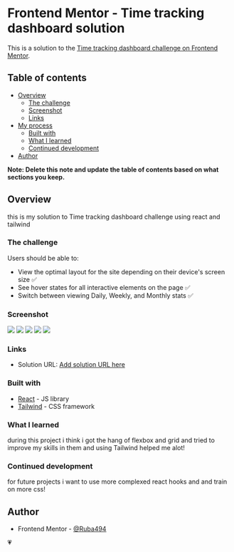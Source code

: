 # Frontend Mentor - Time tracking dashboard solution

This is a solution to the [Time tracking dashboard challenge on Frontend Mentor](https://www.frontendmentor.io/challenges/time-tracking-dashboard-UIQ7167Jw). 

## Table of contents

- [Overview](#overview)
  - [The challenge](#the-challenge)
  - [Screenshot](#screenshot)
  - [Links](#links)
- [My process](#my-process)
  - [Built with](#built-with)
  - [What I learned](#what-i-learned)
  - [Continued development](#continued-development)
- [Author](#author)


**Note: Delete this note and update the table of contents based on what sections you keep.**

## Overview

this is my solution  to Time tracking dashboard challenge using react and tailwind

### The challenge

Users should be able to:

- View the optimal layout for the site depending on their device's screen size :white_check_mark:
- See hover states for all interactive elements on the page :white_check_mark:
- Switch between viewing Daily, Weekly, and Monthly stats :white_check_mark:

### Screenshot 

![](/TimeTrackingDashboard/my-app/src/images/screencapture-localhost-3000-2022-11-20-20_50_34.png) ![](/TimeTrackingDashboard/my-app/src/images/screencapture-localhost-3000-2022-11-20-20_50_25.png)
![](/TimeTrackingDashboard/my-app/src/images/screencapture-localhost-3000-2022-11-20-20_50_17.png) ![](/TimeTrackingDashboard/my-app/src/images/Screen%20Shot%202022-11-20%20at%208.53.40%20PM.png) 
![](/TimeTrackingDashboard/my-app/src/images/screencapture-localhost-3000-2022-11-20-20_59_32.png) 


### Links

- Solution URL: [Add solution URL here](https://github.com/Ruba494/TimeTrackingDashboard)


### Built with

- [React](https://reactjs.org/) - JS library
- [Tailwind](https://tailwindcss.com/) - CSS framework



### What I learned

during this project i think i got the hang of flexbox and grid and tried to improve my skills in them and using Tailwind helped me alot!


### Continued development

for future projects i want to use more complexed react hooks and and train on more css!


## Author

- Frontend Mentor - [@Ruba494](https://www.frontendmentor.io/profile/Ruba494)


:heartpulse:

